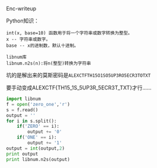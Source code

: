 Enc-writeup

Python知识：

```
int(x, base=10) 函数用于将一个字符串或数字转换为整型。
x -- 字符串或数字。
base -- x的进制数，默认十进制。

libnum库
libnum.n2s(n):将n(整型)转换为字符串
```

坑的是解出来的莫斯密码是`ALEXCTFTH15O1SO5UP3RO5ECR3TOTXT`

要手动变成ALEXCTF{TH15_1S_5UP3R_5ECR3T_TXT}才行……

```python
import libnum
f = open('zero_one','r')
s = f.read()
output = ''
for i in s.split():
	if('ZERO' == i):
		output += '0'
	if('ONE' == i):
		output += '1'
output = int(output,2)
print output
print libnum.n2s(output)
```


